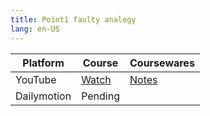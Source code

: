 ```yaml
---
title: Point1 faulty analogy
lang: en-US
---
```


| Platform   | Course                                                                                      | Coursewares                                                       |
|-------------|----------------------------------------------------------------------------------------------|-------------------------------------------------------------------|
| YouTube     | [Watch](https://www.youtube.com/watch?v=6czdv_4XTOQ&list=PLm0MFkgiW1Jis_da1JBwEm4ybYwsOHVKi) | [Notes](../../public/writing/139%20Point%20Courses/pdf/Notes.pdf) |
| Dailymotion | Pending                                                                                      |                                                                   |

